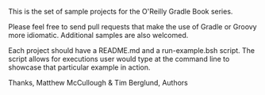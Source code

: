 This is the set of sample projects for the O'Reilly Gradle Book series.

Please feel free to send pull requests that make the use of Gradle or Groovy more idiomatic. Additional samples are also welcomed.

Each project should have a README.md and a run-example.bsh script. The script allows for executions user would type at the command line to showcase that particular example in action.

Thanks,
Matthew McCullough & Tim Berglund, Authors